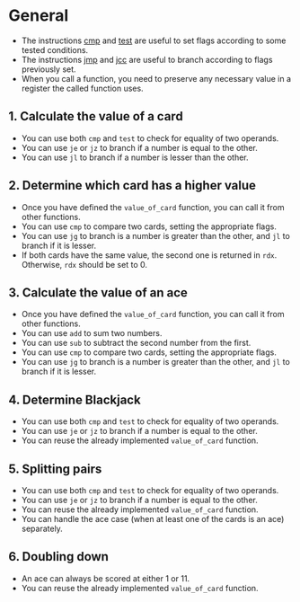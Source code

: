 # General

- The instructions [cmp][cmp] and [test][test] are useful to set flags according to some tested conditions.
- The instructions [jmp][jmp] and [jcc][jcc] are useful to branch according to flags previously set.
- When you call a function, you need to preserve any necessary value in a register the called function uses.

## 1. Calculate the value of a card

- You can use both `cmp` and `test` to check for equality of two operands.
- You can use `je` or `jz` to branch if a number is equal to the other.
- You can use `jl` to branch if a number is lesser than the other.

## 2. Determine which card has a higher value

- Once you have defined the `value_of_card` function, you can call it from other functions.
- You can use `cmp` to compare two cards, setting the appropriate flags.
- You can use `jg` to branch is a number is greater than the other, and `jl` to branch if it is lesser.
- If both cards have the same value, the second one is returned in `rdx`. Otherwise, `rdx` should be set to 0.

## 3. Calculate the value of an ace

- Once you have defined the `value_of_card` function, you can call it from other functions.
- You can use `add` to sum two numbers.
- You can use `sub` to subtract the second number from the first.
- You can use `cmp` to compare two cards, setting the appropriate flags.
- You can use `jg` to branch is a number is greater than the other, and `jl` to branch if it is lesser.

## 4. Determine Blackjack

- You can use both `cmp` and `test` to check for equality of two operands.
- You can use `je` or `jz` to branch if a number is equal to the other.
- You can reuse the already implemented `value_of_card` function.

## 5. Splitting pairs

- You can use both `cmp` and `test` to check for equality of two operands.
- You can use `je` or `jz` to branch if a number is equal to the other.
- You can reuse the already implemented `value_of_card` function.
- You can handle the ace case (when at least one of the cards is an ace) separately.

## 6. Doubling down

- An ace can always be scored at either 1 or 11.
- You can reuse the already implemented `value_of_card` function.

[cmp]: https://www.felixcloutier.com/x86/cmp
[jmp]: https://www.felixcloutier.com/x86/jmp
[test]: https://www.felixcloutier.com/x86/test
[jcc]: https://www.felixcloutier.com/x86/jcc
